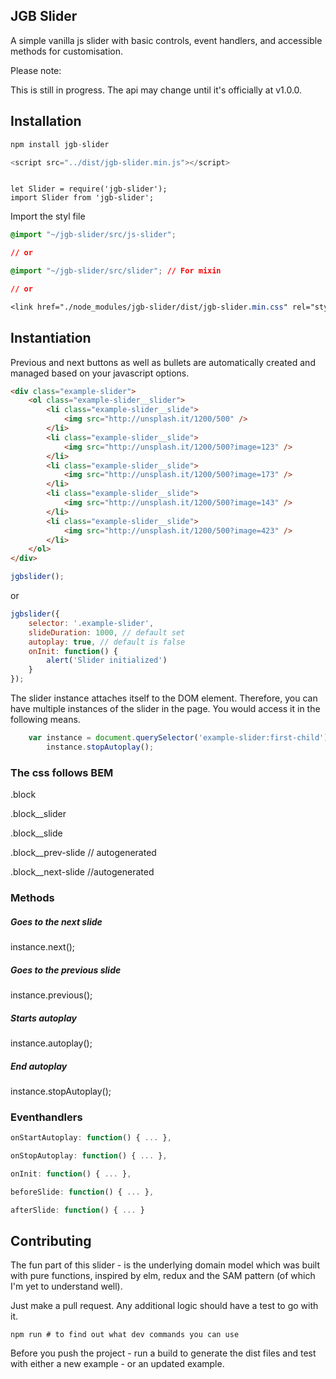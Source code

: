 JGB Slider
-----

A simple vanilla js slider with basic controls, event handlers, and accessible methods for customisation.

Please note:

This is still in progress. The api may change until it's officially at v1.0.0.


## Installation

```js
npm install jgb-slider

<script src="../dist/jgb-slider.min.js"></script>
```

```

let Slider = require('jgb-slider');
import Slider from 'jgb-slider';

```

Import the styl file

```css
@import "~/jgb-slider/src/js-slider";

// or

@import "~/jgb-slider/src/slider"; // For mixin

// or

<link href="./node_modules/jgb-slider/dist/jgb-slider.min.css" rel="stylesheet" />

```

## Instantiation

Previous and next buttons as well as bullets are automatically created
and managed based on your javascript options.

```html
<div class="example-slider">
    <ol class="example-slider__slider">
        <li class="example-slider__slide">
            <img src="http://unsplash.it/1200/500" />
        </li>
        <li class="example-slider__slide">
            <img src="http://unsplash.it/1200/500?image=123" />
        </li>
        <li class="example-slider__slide">
            <img src="http://unsplash.it/1200/500?image=173" />
        </li>
        <li class="example-slider__slide">
            <img src="http://unsplash.it/1200/500?image=143" />
        </li>
        <li class="example-slider__slide">
            <img src="http://unsplash.it/1200/500?image=423" />
        </li>
    </ol>
</div>
```

```js
jgbslider();
```

or

```js
jgbslider({
    selector: '.example-slider',
    slideDuration: 1000, // default set
    autoplay: true, // default is false
    onInit: function() {
        alert('Slider initialized')
    }
});
```

The slider instance attaches itself to the DOM element. Therefore, you can have
multiple instances of the slider in the page. You would access it in the following means.

```js
    var instance = document.querySelector('example-slider:first-child').slider;
        instance.stopAutoplay();
```

### The css follows BEM

.block

.block__slider

.block__slide

.block__prev-slide // autogenerated

.block__next-slide //autogenerated


### Methods

##### Goes to the next slide
instance.next();

##### Goes to the previous slide
instance.previous();

##### Starts autoplay
instance.autoplay();

##### End autoplay
instance.stopAutoplay();

### Eventhandlers

```js
onStartAutoplay: function() { ... },

onStopAutoplay: function() { ... },

onInit: function() { ... },

beforeSlide: function() { ... },

afterSlide: function() { ... }

```


## Contributing

The fun part of this slider - is the underlying domain model which was built with pure functions, inspired by elm, redux and the SAM pattern (of which I'm yet to understand well).

Just make a pull request. Any additional logic should have a test to go with it.

```
npm run # to find out what dev commands you can use
```

Before you push the project - run a build to generate the dist files and test with either a new example - or an updated example.
